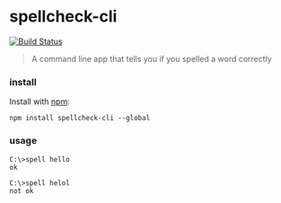 spellcheck-cli
==============

[![Build Status](https://travis-ci.org/ArtskydJ/spellcheck-cli.svg?branch=master)](https://travis-ci.org/ArtskydJ/spellcheck-cli)

> A command line app that tells you if you spelled a word correctly

### install

Install with [npm](https://nodejs.org/en/download):

```
npm install spellcheck-cli --global
```

### usage

```
C:\>spell hello
ok

C:\>spell helol
not ok

```
